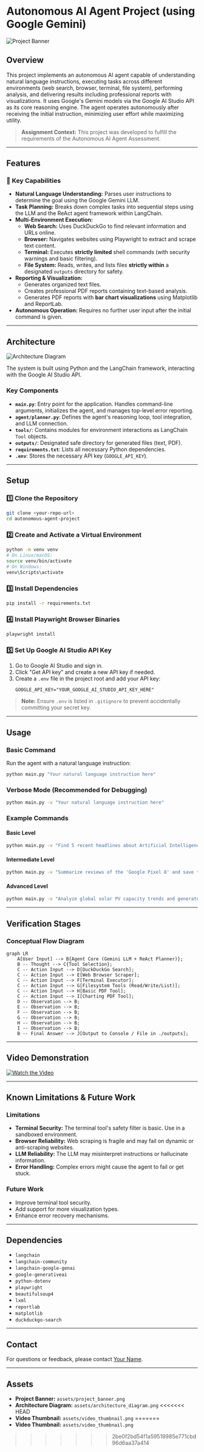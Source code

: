 # Autonomous AI Agent Project (using Google Gemini)

![Project Banner](assets/project_banner.png) <!-- Replace with an actual banner image -->

## Overview

This project implements an autonomous AI agent capable of understanding natural language instructions, executing tasks across different environments (web search, browser, terminal, file system), performing analysis, and delivering results including professional reports with visualizations. It uses Google's Gemini models via the Google AI Studio API as its core reasoning engine. The agent operates autonomously after receiving the initial instruction, minimizing user effort while maximizing utility.

> **Assignment Context:** This project was developed to fulfill the requirements of the Autonomous AI Agent Assessment.

---

## Features

### 🌟 Key Capabilities
- **Natural Language Understanding:** Parses user instructions to determine the goal using the Google Gemini LLM.
- **Task Planning:** Breaks down complex tasks into sequential steps using the LLM and the ReAct agent framework within LangChain.
- **Multi-Environment Execution:**
  - **Web Search:** Uses DuckDuckGo to find relevant information and URLs online.
  - **Browser:** Navigates websites using Playwright to extract and scrape text content.
  - **Terminal:** Executes **strictly limited** shell commands (with security warnings and basic filtering).
  - **File System:** Reads, writes, and lists files **strictly within** a designated `outputs` directory for safety.
- **Reporting & Visualization:**
  - Generates organized text files.
  - Creates professional PDF reports containing text-based analysis.
  - Generates PDF reports with **bar chart visualizations** using Matplotlib and ReportLab.
- **Autonomous Operation:** Requires no further user input after the initial command is given.

---

## Architecture

![Architecture Diagram](assets/architecture_diagram.png) <!-- Replace with an actual architecture diagram -->

The system is built using Python and the LangChain framework, interacting with the Google AI Studio API.

### Key Components
- **`main.py`**: Entry point for the application. Handles command-line arguments, initializes the agent, and manages top-level error reporting.
- **`agent/planner.py`**: Defines the agent's reasoning loop, tool integration, and LLM connection.
- **`tools/`**: Contains modules for environment interactions as LangChain `Tool` objects.
- **`outputs/`**: Designated safe directory for generated files (text, PDF).
- **`requirements.txt`**: Lists all necessary Python dependencies.
- **`.env`**: Stores the necessary API key (`GOOGLE_API_KEY`).

---

## Setup

### 1️⃣ Clone the Repository
```bash
git clone <your-repo-url>
cd autonomous-agent-project
```

### 2️⃣ Create and Activate a Virtual Environment
```bash
python -m venv venv
# On Linux/macOS:
source venv/bin/activate
# On Windows:
venv\Scripts\activate
```

### 3️⃣ Install Dependencies
```bash
pip install -r requirements.txt
```

### 4️⃣ Install Playwright Browser Binaries
```bash
playwright install
```

### 5️⃣ Set Up Google AI Studio API Key
1. Go to Google AI Studio and sign in.
2. Click "Get API key" and create a new API key if needed.
3. Create a `.env` file in the project root and add your API key:
   ```plaintext
   GOOGLE_API_KEY="YOUR_GOOGLE_AI_STUDIO_API_KEY_HERE"
   ```

> **Note:** Ensure `.env` is listed in `.gitignore` to prevent accidentally committing your secret key.

---

## Usage

### Basic Command
Run the agent with a natural language instruction:
```bash
python main.py "Your natural language instruction here"
```

### Verbose Mode (Recommended for Debugging)
```bash
python main.py -v "Your natural language instruction here"
```

### Example Commands
#### Basic Level
```bash
python main.py -v "Find 5 recent headlines about Artificial Intelligence and save them to 'ai_headlines.txt'."
```

#### Intermediate Level
```bash
python main.py -v "Summarize reviews of the 'Google Pixel 8' and save the analysis to 'pixel8_review_summary.txt'."
```

#### Advanced Level
```bash
python main.py -v "Analyze global solar PV capacity trends and generate a PDF report with a bar chart."
```

---

## Verification Stages

### Conceptual Flow Diagram
```mermaid
graph LR
    A[User Input] --> B{Agent Core (Gemini LLM + ReAct Planner)};
    B -- Thought --> C{Tool Selection};
    C -- Action Input --> D[DuckDuckGo Search];
    C -- Action Input --> E[Web Browser Scraper];
    C -- Action Input --> F[Terminal Executor];
    C -- Action Input --> G[Filesystem Tools (Read/Write/List)];
    C -- Action Input --> H[Basic PDF Tool];
    C -- Action Input --> I[Charting PDF Tool];
    D -- Observation --> B;
    E -- Observation --> B;
    F -- Observation --> B;
    G -- Observation --> B;
    H -- Observation --> B;
    I -- Observation --> B;
    B -- Final Answer --> J[Output to Console / File in ./outputs];
```

---

## Video Demonstration

[![Watch the Video](assets/video_thumbnail.png)](https://example.com/video-demo) <!-- Replace with actual video link -->

---

## Known Limitations & Future Work

### Limitations
- **Terminal Security:** The terminal tool's safety filter is basic. Use in a sandboxed environment.
- **Browser Reliability:** Web scraping is fragile and may fail on dynamic or anti-scraping websites.
- **LLM Reliability:** The LLM may misinterpret instructions or hallucinate information.
- **Error Handling:** Complex errors might cause the agent to fail or get stuck.

### Future Work
- Improve terminal tool security.
- Add support for more visualization types.
- Enhance error recovery mechanisms.

---

## Dependencies

- `langchain`
- `langchain-community`
- `langchain-google-genai`
- `google-generativeai`
- `python-dotenv`
- `playwright`
- `beautifulsoup4`
- `lxml`
- `reportlab`
- `matplotlib`
- `duckduckgo-search`

---

## Contact

For questions or feedback, please contact [Your Name](mailto:your-email@example.com).

---

## Assets

- **Project Banner:** `assets/project_banner.png`
- **Architecture Diagram:** `assets/architecture_diagram.png`
<<<<<<< HEAD
- **Video Thumbnail:** `assets/video_thumbnail.png`
=======
- **Video Thumbnail:** `assets/video_thumbnail.png`
>>>>>>> 2be0f2bd54f1a59519985e771cbd96d6aa37a414
